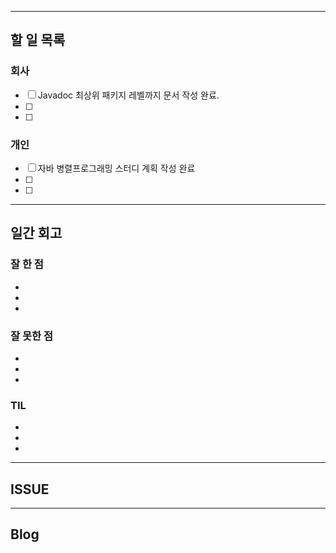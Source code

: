 ----------------------
## 할 일 목록

### 회사
- [ ] Javadoc 최상위 패키지 레벨까지 문서 작성 완료.
- [ ] 
- [ ] 

### 개인
- [ ] 자바 병렬프로그래밍 스터디 계획 작성 완료
- [ ] 
- [ ] 
----------------------------------------------
## 일간 회고

### 잘 한 점
- 
- 
- 

### 잘 못한 점
- 
- 
- 

### TIL
- 
- 
- 


----------------------------------
## ISSUE





----------------------------------
## Blog
